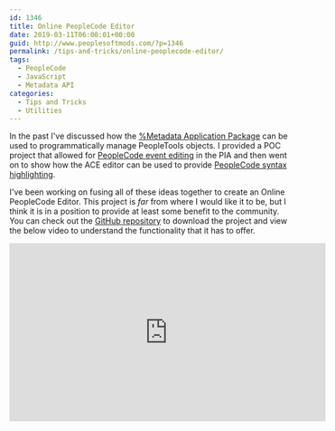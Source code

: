 ```yaml
---
id: 1346
title: Online PeopleCode Editor
date: 2019-03-11T06:00:01+00:00
guid: http://www.peoplesoftmods.com/?p=1346
permalink: /tips-and-tricks/online-peoplecode-editor/
tags:
  - PeopleCode
  - JavaScript
  - Metadata API
categories:
  - Tips and Tricks
  - Utilities
---
```

In the past I've discussed how the [%Metadata Application Package](/tips-and-tricks/understanding-the-metadata-application-package/) can be used to programmatically manage PeopleTools objects.  I provided a POC project that allowed for [PeopleCode event editing](/tips-and-tricks/online-peoplecode-event-editor/) in the PIA and then went on to show how the ACE editor can be used to provide [PeopleCode syntax highlighting](/tips-and-tricks/peoplecode-syntax-highlighting-in-ace-editor/).  

I've been working on fusing all of these ideas together to create an Online PeopleCode Editor. This project is _far_ from where I would like it to be, but I think it is in a position to provide at least some benefit to the community.  You can check out the [GitHub repository](https://github.com/coltonfischer/ps-web-ide) to download the project and view the below video to understand the functionality that it has to offer.

<iframe width="560" height="315" src="https://www.youtube.com/embed/99JV-53VFkQ" frameborder="0" allow="accelerometer; autoplay; encrypted-media; gyroscope; picture-in-picture" allowfullscreen></iframe>